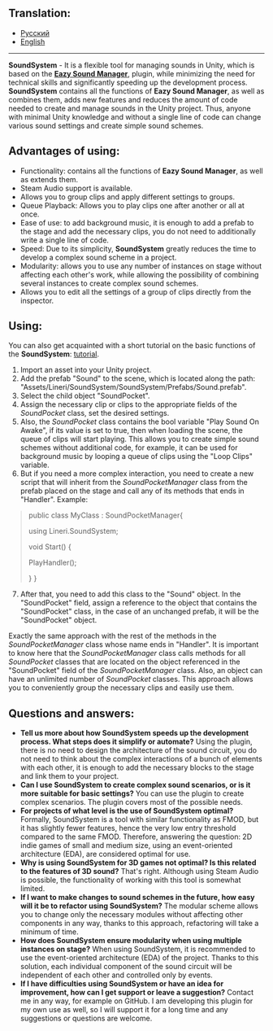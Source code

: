 ## Translation:
* <a href = "https://github.com/Linerichka/SoundSystem-With-Eazy-Sound-Manager/blob/main/README_RU.md">Русский</a>
* <a href = "https://github.com/Linerichka/SoundSystem-With-Eazy-Sound-Manager/blob/main/README.md">English</a>

---

**SoundSystem** - It is a flexible tool for managing sounds in Unity, which is based on the <a href="https://github.com/JackM36/Eazy-Sound-Manager">**Eazy Sound Manager**</a>,  plugin, while minimizing the need for technical skills and significantly speeding up the development process. **SoundSystem** contains all the functions of **Eazy Sound Manager**, as well as combines them, adds new features and reduces the amount of code needed to create and manage sounds in the Unity project. Thus, anyone with minimal Unity knowledge and without a single line of code can change various sound settings and create simple sound schemes.

## Advantages of using:
* Functionality: contains all the functions of **Eazy Sound Manager**, as well as extends them.
* Steam Audio support is available.
* Allows you to group clips and apply different settings to groups.
* Queue Playback: Allows you to play clips one after another or all at once.
* Ease of use: to add background music, it is enough to add a prefab to the stage and add the necessary clips, you do not need to additionally write a single line of code.
* Speed: Due to its simplicity, **SoundSystem** greatly reduces the time to develop a complex sound scheme in a project.
* Modularity: allows you to use any number of instances on stage without affecting each other's work, while allowing the possibility of combining several instances to create complex sound schemes.
* Allows you to edit all the settings of a group of clips directly from the inspector.

## Using:
You can also get acquainted with a short tutorial on the basic functions of the **SoundSystem**: <a href = "https://youtu.be/kXDuEaaw7Ao">tutorial</a>.
1. Import an asset into your Unity project.
2. Add the prefab "Sound" to the scene, which is located along the path:  "Assets/Lineri/SoundSystem/SoundSystem/Prefabs/Sound.prefab".
3. Select the child object "SoundPocket".
4. Assign the necessary clip or clips to the appropriate fields of the *SoundPocket* class, set the desired settings.
5. Also, the *SoundPocket* class contains the bool variable "Play Sound On Awake", if its value is set to true, then when loading the scene, the queue of clips will start playing. This allows you to create simple sound schemes without additional code, for example, it can be used for background music by looping a queue of clips using the "Loop Clips" variable.
6. But if you need a more complex interaction, you need to create a new script that will inherit from the *SoundPocketManager* class from the prefab placed on the stage and call any of its methods that ends in "Handler".
Example:
>    public class MyClass : SoundPocketManager{
> 
>    using Lineri.SoundSystem;
> 
>    void Start()
>   {
> 
>    PlayHandler();
> 
>   } }

7. After that, you need to add this class to the "Sound" object. In the "SoundPocket" field, assign a reference to the object that contains the "SoundPocket" class, in the case of an unchanged prefab, it will be the "SoundPocket" object.

Exactly the same approach with the rest of the methods in the *SoundPocketManager* class whose name ends in "Handler". It is important to know here that the *SoundPocketManager* class calls methods for all *SoundPocket* classes that are located on the object referenced in the "SoundPocket" field of the *SoundPocketManager* class. Also, an object can have an unlimited number of *SoundPocket* classes. This approach allows you to conveniently group the necessary clips and easily use them.

## Questions and answers:
* **Tell us more about how SoundSystem speeds up the development process. What steps does it simplify or automate?** Using the plugin, there is no need to design the architecture of the sound circuit, you do not need to think about the complex interactions of a bunch of elements with each other, it is enough to add the necessary blocks to the stage and link them to your project.
* **Can I use SoundSystem to create complex sound scenarios, or is it more suitable for basic settings?** You can use the plugin to create complex scenarios. The plugin covers most of the possible needs.
* **For projects of what level is the use of SoundSystem optimal?** Formally, SoundSystem is a tool with similar functionality as FMOD, but it has slightly fewer features, hence the very low entry threshold compared to the same FMOD. Therefore, answering the question: 2D indie games of small and medium size, using an event-oriented architecture (EDA), are considered optimal for use.
* **Why is using SoundSystem for 3D games not optimal? Is this related to the features of 3D sound?** That's right. Although using Steam Audio is possible, the functionality of working with this tool is somewhat limited.
* **If I want to make changes to sound schemes in the future, how easy will it be to refactor using SoundSystem?** The modular scheme allows you to change only the necessary modules without affecting other components in any way, thanks to this approach, refactoring will take a minimum of time.
* **How does SoundSystem ensure modularity when using multiple instances on stage?** When using SoundSystem, it is recommended to use the event-oriented architecture (EDA) of the project. Thanks to this solution, each individual component of the sound circuit will be independent of each other and controlled only by events. 
* **If I have difficulties using SoundSystem or have an idea for improvement, how can I get support or leave a suggestion?** Contact me in any way, for example on GitHub. I am developing this plugin for my own use as well, so I will support it for a long time and any suggestions or questions are welcome.
